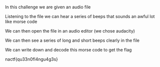In this challenge we are given an audio file

Listening to the file we can hear a series of beeps that sounds an awful lot like morse code

We can then open the file in an audio editor (we chose audacity)

We can then see a series of long and short beeps clearly in the file

We can write down and decode this morse code to get the flag

nactf{qu33n0fl4ngu4g3s}
